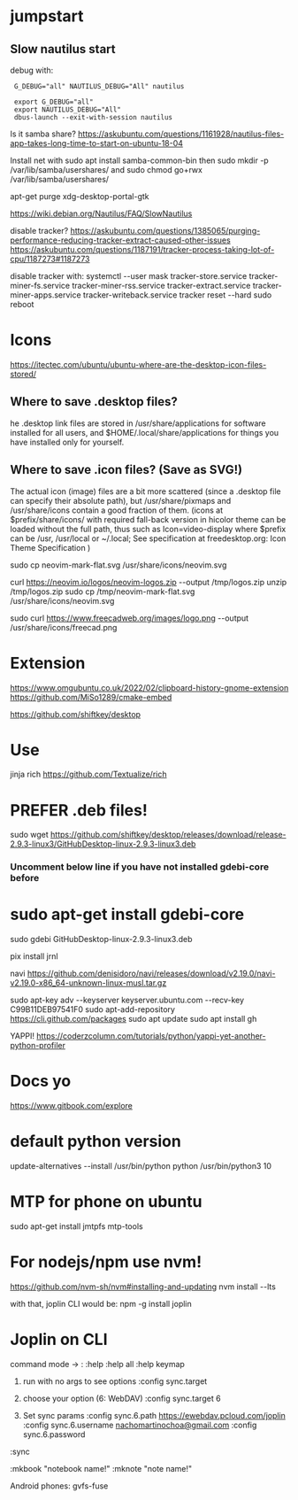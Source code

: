 # jumpstart

## Slow nautilus start

debug with:

```
 G_DEBUG="all" NAUTILUS_DEBUG="All" nautilus

 export G_DEBUG="all"
 export NAUTILUS_DEBUG="All"
 dbus-launch --exit-with-session nautilus
```

Is it samba share?
https://askubuntu.com/questions/1161928/nautilus-files-app-takes-long-time-to-start-on-ubuntu-18-04

Install net with sudo apt install samba-common-bin
then sudo mkdir -p /var/lib/samba/usershares/
and sudo chmod go+rwx /var/lib/samba/usershares/

apt-get purge xdg-desktop-portal-gtk

https://wiki.debian.org/Nautilus/FAQ/SlowNautilus

disable tracker?
https://askubuntu.com/questions/1385065/purging-performance-reducing-tracker-extract-caused-other-issues
https://askubuntu.com/questions/1187191/tracker-process-taking-lot-of-cpu/1187273#1187273

disable tracker with:
systemctl --user mask tracker-store.service tracker-miner-fs.service tracker-miner-rss.service tracker-extract.service tracker-miner-apps.service tracker-writeback.service
tracker reset --hard
sudo reboot

# Icons

https://itectec.com/ubuntu/ubuntu-where-are-the-desktop-icon-files-stored/

## Where to save .desktop files?

he .desktop link files are stored in /usr/share/applications for software installed for all users, and \$HOME/.local/share/applications for things you have installed only for yourself.

## Where to save .icon files? (Save as SVG!)

The actual icon (image) files are a bit more scattered (since a .desktop file can specify their absolute path), but /usr/share/pixmaps and /usr/share/icons contain a good fraction of them. (icons at $prefix/share/icons/ with required fall-back version in hicolor theme can be loaded without the full path, thus such as Icon=video-display where $prefix can be /usr, /usr/local or ~/.local; See specification at freedesktop.org: Icon Theme Specification )

sudo cp neovim-mark-flat.svg /usr/share/icons/neovim.svg

curl https://neovim.io/logos/neovim-logos.zip --output /tmp/logos.zip
unzip /tmp/logos.zip
sudo cp /tmp/neovim-mark-flat.svg /usr/share/icons/neovim.svg

sudo curl https://www.freecadweb.org/images/logo.png --output /usr/share/icons/freecad.png

# Extension

https://www.omgubuntu.co.uk/2022/02/clipboard-history-gnome-extension
https://github.com/MiSo1289/cmake-embed

https://github.com/shiftkey/desktop

# Use

jinja
rich
https://github.com/Textualize/rich

# PREFER .deb files!

sudo wget https://github.com/shiftkey/desktop/releases/download/release-2.9.3-linux3/GitHubDesktop-linux-2.9.3-linux3.deb

### Uncomment below line if you have not installed gdebi-core before

# sudo apt-get install gdebi-core

sudo gdebi GitHubDesktop-linux-2.9.3-linux3.deb

pix install jrnl

navi https://github.com/denisidoro/navi/releases/download/v2.19.0/navi-v2.19.0-x86_64-unknown-linux-musl.tar.gz

sudo apt-key adv --keyserver keyserver.ubuntu.com --recv-key C99B11DEB97541F0
sudo apt-add-repository https://cli.github.com/packages
sudo apt update
sudo apt install gh

YAPPI!
https://coderzcolumn.com/tutorials/python/yappi-yet-another-python-profiler

# Docs yo

https://www.gitbook.com/explore

# default python version

update-alternatives --install /usr/bin/python python /usr/bin/python3 10

# MTP for phone on ubuntu

sudo apt-get install jmtpfs mtp-tools

# For nodejs/npm use nvm!

https://github.com/nvm-sh/nvm#installing-and-updating
nvm install --lts

with that, joplin CLI would be:
npm -g install joplin

# Joplin on CLI

command mode -> :
:help
:help all
:help keymap

1. run with no args to see options
   :config sync.target

2. choose your option (6: WebDAV)
   :config sync.target 6

3. Set sync params
   :config sync.6.path https://ewebdav.pcloud.com/joplin
   :config sync.6.username nachomartinochoa@gmail.com
   :config sync.6.password

:sync

:mkbook "notebook name!"
:mknote "note name!"

Android phones:
gvfs-fuse
